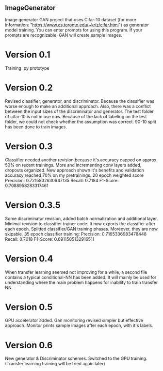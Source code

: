 ## ImageGenerator
Image generator GAN project that uses Cifar-10 dataset (for more information: "https://www.cs.toronto.edu/~kriz/cifar.html") as generator model training.
You can enter prompts for using this program. If your prompts are recognizable, GAN will create sample images.

# Version 0.1
Training .py prototype

# Version 0.2
Revised classifier, generator, and discriminator. Because the classifier was worse enough to make an additional approach. Also, there was a conflict between the input sizes of the discriminator and generator.
The test folder of cifar-10 is not in use now. Because of the lack of labeling on the test folder, we could not check whether the assumption was correct.
90-10 split has been done to train images.

# Version 0.3
Classifier needed another revision because it's accuracy capped on approx. 50% on recent trainings. More and incrementing conv layers added, dropouts organized.
New approach shown it's benefits and validation accuracy reached 70% on my pretrainings.
20 epoch weighted score
Precision: 0.7215832630947135
Recall: 0.7184
F1-Score: 0.7088958283317461

# Version 0.3.5
Some discriminator revision, added batch normalization and additional layer. Minimal revision to classifier trainer code. It now exports the classifier after each epoch.
Splitted classifier/GAN training phases. Moreover, they are now skipable. 35 epoch classifier training:
Precision: 0.7195336983478448
Recall: 0.7018
F1-Score: 0.6911505132916511

# Version 0.4
When transfer learning seemed not improving for a while, a second file contains a typical conditional-NN has been added.
It will mainly be used for understanding where the main problem happens for inability to train transfer NN.

# Version 0.5
GPU accelerator added. Gan monitoring revised simpler but effective approach. Monitor prints sample images after each epoch, with it's labels.

# Version 0.6
New generator & Discriminator schemes. Switched to the GPU training. (Transfer learning training will be tried again later) 